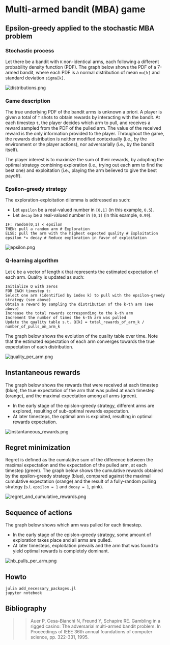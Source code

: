 # Multi-armed bandit (MBA) game

## Epsilon-greedy applied to the stochastic MBA problem

### Stochastic process

Let there be a bandit with `K` non-identical arms, each following a different probability density function (PDF). The graph below shows the PDF of a 7-armed bandit, where each PDF is a normal distribution of mean `mu[k]` and standard deviation `sigma[k]`.

![distributions.png](../readme_images/distributions.png?raw=true)

### Game description

The true underlying PDF of the bandit arms is unknown a priori. A player is given a total of `T` shots to obtain rewards by interacting with the bandit. At each timestep `t`, the player decides which arm to pull, and receives a reward sampled from the PDF of the pulled arm. The value of the received reward is the only information provided to the player. Throughout the game, the rewards distribution is neither modified contextually (i.e., by the environment or the player actions), nor adversarially (i.e., by the bandit itself).

The player interest is to maximize the sum of their rewards, by adopting the optimal strategy combining exploration (i.e., trying out each arm to find the best one) and exploitation (i.e., playing the arm believed to give the best payoff).

### Epsilon-greedy strategy

The exploration-exploitation dilemma is addressed as such:

- Let `epsilon` be a real-valued number in `[0,1]` (in this example, `0.5`).
- Let `decay` be a real-valued number in `[0,1]` (in this example, `0.99`).

```
IF: random(0,1) < epsilon
THEN: pull a random arm # Exploration
ELSE: pull the arm with the highest expected quality # Exploitation
epsilon *= decay # Reduce exploration in favor of exploitation
```

![epsilon.png](../readme_images/epsilon.png?raw=true)

### Q-learning algorithm

Let `Q` be a vector of length `K` that represents the estimated expectation of each arm. Quality is updated as such:

```
Initialize Q with zeros
FOR EACH timestep t:
Select one arm (identified by index k) to pull with the epsilon-greedy strategy (see above)
Obtain a reward by sampling the distribution of the k-th arm (see above)
Increase the total rewards corresponding to the k-th arm
Increment the number of times the k-th arm was pulled
Update the quality table s.t. Q[k] = total_rewards_of_arm_k / number_of_pulls_on_arm_k
```

The graph below shows the evolution of the quality table over time. Note that the estimated expectation of each arm converges towards the true expectation of each distribution. 

![quality_per_arm.png](../readme_images/quality_per_arm.png?raw=true)

## Instantaneous rewards

The graph below shows the rewards that were received at each timestep (blue), the true expectation of the arm that was pulled at each timestep (orange), and the maximal expectation among all arms (green). 

- In the early stage of the epislon-greedy strategy, different arms are explored, resulting of sub-optimal rewards expectation.
- At later timesteps, the optimal arm is exploited, resulting in optimal rewards expectation.

![instantaneous_rewards.png](../readme_images/instantaneous_rewards.png?raw=true)

## Regret minimization

Regret is defined as the cumulative sum of the difference between the maximal expectation and the expectation of the pulled arm, at each timestep (green). The graph below shows the cumulative rewards obtained by the epsilon-greedy strategy (blue), compared against the maximal cumulative expectation (orange) and the result of a fully-random pulling strategy (s.t. `epsilon = 1` and `decay = 1`, pink). 

![regret_and_cumulative_rewards.png](../readme_images/regret_and_cumulative_rewards.png?raw=true)

## Sequence of actions

The graph below shows which arm was pulled for each timestep.

- In the early stage of the epislon-greedy strategy, some amount of exploration takes place and all arms are pulled.
- At later timesteps, exploitation prevails and the arm that was found to yield optimal rewards is completely dominant.

![nb_pulls_per_arm.png](../readme_images/nb_pulls_per_arm.png?raw=true)

## Howto

```
julia add_necessary_packages.jl
jupyter notebook
```

## Bibliography

>> Auer P, Cesa-Bianchi N, Freund Y, Schapire RE. Gambling in a rigged casino: The adversarial multi-armed bandit problem. In Proceedings of IEEE 36th annual foundations of computer science, pp. 322-331, 1995.
